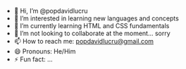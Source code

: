 - 👋 Hi, I’m @popdavidlucru
- 👀 I’m interested in learning new languages and concepts
- 🌱 I’m currently learning HTML and CSS fundamentals
- 💞️ I’m not looking to collaborate at the moment... sorry 
- 📫 How to reach me: popdavidlucru@gmail.com
- 😄 Pronouns: He/Him
- ⚡ Fun fact: ...

<!---
popdavidlucru/popdavidlucru is a ✨ special ✨ repository because its `README.md` (this file) appears on your GitHub profile.
You can click the Preview link to take a look at your changes.
--->
